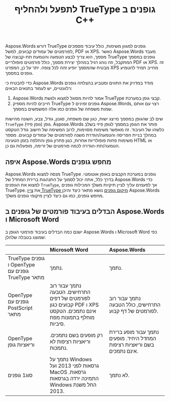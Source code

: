 ﻿---
title: לתפעל ולהחליף TrueType גופנים ב C++
second_title: Aspose.Words עבור C++
articleTitle: לתפעל ולהחליף TrueType גופנים
linktitle: לתפעל ולהחליף TrueType גופנים
description: "Aspose.Words עבור C++ ניתן להטביע את הגופנים הנכונים TrueType במסמך שהתקבל כדי להבטיח שהוא יוצג במדויק. אם גופן או תו ספציפי אינם זמינים, Aspose.Words מחפש החלפת גופן מתאימה או משתמש במנגנון החזרה של הגופן."
type: docs
weight: 10
url: /he/cpp/manipulate-and-substitute-truetype-fonts/
timestamp: 2024-10-21-11-17-44
---

Aspose.Words דורש TrueType גופנים למגוון משימות, כולל עיבוד מסמכים לפורמטים של עמודים קבועים, למשל, PDF או XPS. כאשר Aspose.Words מעבד מסמך, הוא צריך לבצע הטמעה והטמעת תת-קבוצה של TrueType גופנים במסמך המתקבל, וזה נוהג רגיל במהלך יצירת מסמך, כולל פורמטים פופולריים PDF או XPS. זה מבטיח שהמסמך יופיע זהה לכל צופה. יתר על כן, המפרט XPS מחייב תמיד להטמיע גופנים במסמך.

כדי להבטיח כי Aspose.Words מודד במדויק את התווים ומטביע בהצלחה גופנים רלוונטיים, יש לעמוד בתנאים הבאים:

1. Aspose.Words אמור להיות מסוגל למצוא ולגשת TrueType קבצי גופן במערכת.
1. חייבים להיות מספיק TrueType גופנים זמינים ל Aspose.Words, רצוי עם אותם שמות משפחה של גופנים כמו אלה המשמשים במסמך.

שים לב שהגופן במסמך מייצג ישות, כגון שם משפחה, סגנון, גודל, צבע, השונה מהישות `TrueType` גופן (גופן פיזי). Aspose.Words פותר את הגופן במסמך לגופן פיזי בשלב כלשהו של העיבוד. זה מאפשר משימות מסוימות, לרוב המשימה של חישוב גודל הטקסט במהלך בניית הפריסה והטמעה/הגדרת משנה לפורמטים של עמודים קבועים. מספר משימות פחות פופולריות אחרות, כגון פתרון גופן והחלפה בזמן הטעינה HTML או הטמעה/תת-הגדרה לכמה פורמטים של זרימה, מופעלות גם כן.

## איפה Aspose.Words מחפש גופנים

Aspose.Words מנסה למצוא TrueType גופנים במערכת הקבצים באופן אוטומטי. בדרך כלל, אתה יכול לסמוך על התנהגות ברירת המחדל של Aspose.Words כדי למצוא את הגופנים `TrueType`, אך לפעמים עליך לציין תיקיות משלך המכילות גופנים TrueType. את [ציין TrueType מיקום גופנים](/words/cpp/specify-truetype-fonts-location/) נושא מתאר כיצד והיכן Aspose.Words מחפש גופנים, כמו גם כיצד לציין מיקומי גופנים משלך.

## הבדלים בעיבוד פורמטים של גופנים ב Aspose.Words ו Microsoft Word

ישנם כמה הבדלים בעיבוד פורמטי הגופן ב Aspose.Words ו Microsoft Word כפי שמוצג בטבלה שלהלן:

|  | Microsoft Word | Aspose.Words |
| :- | :- | :- |
| TrueType גופנים ו OpenType גופנים עם TrueType מתאר | נתמך. | נתמך. |
| OpenType גופנים עם PostScript מתאר | נתמך עבור רוב התרחישים. הטבעה לפורמטים של דפים קבועים כגון PDF ו XPS אינם נתמכים. הטקסט מוחלף בתמונות מפת סיביות. | נתמך עבור רוב התרחישים, כולל הטבעה לפורמטים של דף קבוע. |
| OpenType וריאציות גופן | רק מופעים בשם נתמכים. וריאציות רציפות לא נתמכות. | נתמך עבור מופע ברירת המחדל היחיד. מופעים בשם וריאציות רציפות אינם נתמכים. |
| סוג1 גופנים | נתמך על Windows גרסאות לפני 2013 ועל MacOS גרסאות. התמיכה ירדה בגרסאות Windows החל משנת 2013. | לא נתמך. |


